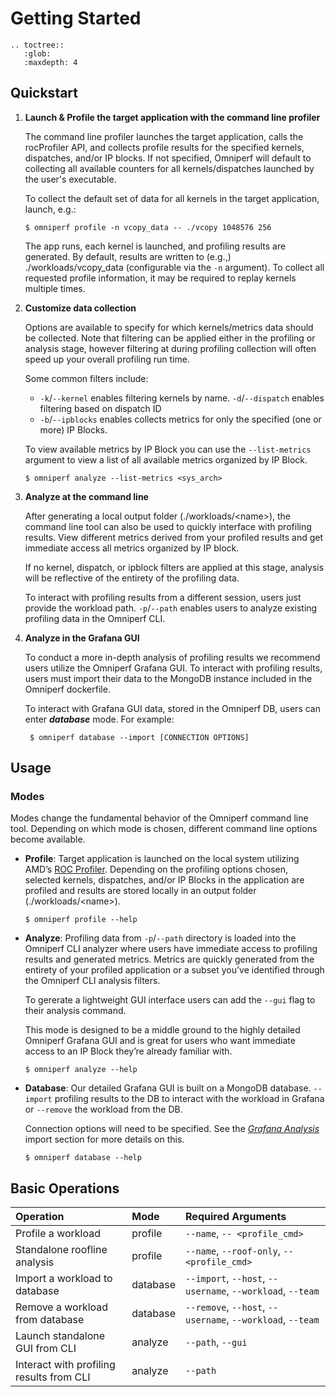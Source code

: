 # Getting Started

```eval_rst
.. toctree::
   :glob:
   :maxdepth: 4
```

## Quickstart

1. **Launch & Profile the target application with the command line profiler**

    The command line profiler launches the target application, calls the rocProfiler API, and collects profile results for the specified kernels, dispatches, and/or IP blocks.  If not specified, Omniperf will default to collecting all available counters for all kernels/dispatches launched by the user's executable.

    To collect the default set of data for all kernels in the target application, launch, e.g.:
    ```shell
    $ omniperf profile -n vcopy_data -- ./vcopy 1048576 256
    ```
    The app runs, each kernel is launched, and profiling results are generated. By default, results are written to (e.g.,) ./workloads/vcopy_data (configurable via the `-n` argument). To collect all requested profile information, it may be required to replay kernels multiple times.

2. **Customize data collection**

    Options are available to specify for which kernels/metrics data should be collected.
    Note that filtering can be applied either in the profiling or analysis stage, however filtering at during profiling collection will often speed up your overall profiling run time.

    Some common filters include:

    - `-k`/`--kernel` enables filtering kernels by name. `-d`/`--dispatch` enables filtering based on dispatch ID
    - `-b`/`--ipblocks` enables collects metrics for only the specified (one or more) IP Blocks.

    To view available metrics by IP Block you can use the `--list-metrics` argument to view a list of all available metrics organized by IP Block.
    ```shell
    $ omniperf analyze --list-metrics <sys_arch>
    ```

3. **Analyze at the command line**

   After generating a local output folder (./workloads/\<name>), the command line tool can also be used to quickly interface with profiling results. View different metrics derived from your profiled results and get immediate access all metrics organized by IP block.

   If no kernel, dispatch, or ipblock filters are applied at this stage, analysis will be reflective of the entirety of the profiling data.

   To interact with profiling results from a different session, users just provide the workload path.  `-p`/`--path` enables users to analyze existing profiling data in the Omniperf CLI.

4. **Analyze in the Grafana GUI**

   To conduct a more in-depth analysis of profiling results we recommend users utilize the Omniperf Grafana GUI. To interact with profiling results, users must import their data to the MongoDB instance included in the Omniperf dockerfile.

    To interact with Grafana GUI data, stored in the Omniperf DB, users can enter ***database*** mode. For example:
   ```shell
    $ omniperf database --import [CONNECTION OPTIONS]
   ```

## Usage

### Modes
Modes change the fundamental behavior of the Omniperf command line tool. Depending on which mode is chosen, different command line options become available.

- **Profile**: Target application is launched on the local system utilizing AMD’s [ROC Profiler](https://github.com/ROCm-Developer-Tools/rocprofiler). Depending on the profiling options chosen, selected kernels, dispatches, and/or IP Blocks in the application are profiled and results are stored locally in an output folder (./workloads/\<name>).

    ```shell
    $ omniperf profile --help
    ```

- **Analyze**: Profiling data from `-p`/`--path` directory is loaded into the Omniperf CLI analyzer where users have immediate access to profiling results and generated metrics. Metrics are quickly generated from the entirety of your profiled application or a subset you’ve identified through the Omniperf CLI analysis filters.

    To gererate a lightweight GUI interface users can add the `--gui` flag to their analysis command.

    This mode is designed to be a middle ground to the highly detailed Omniperf Grafana GUI and is great for users who want immediate access to an IP Block they’re already familiar with.

    ```shell
    $ omniperf analyze --help
    ```

- **Database**: Our detailed Grafana GUI is built on a MongoDB database. `--import` profiling results to the DB to interact with the workload in Grafana or `--remove` the workload from the DB.

    Connection options will need to be specified. See the [*Grafana
    Analysis*](https://rocm.github.io/omniperf/analysis.html#grafana-gui-import) import section
    for more details on this.

    ```shell
    $ omniperf database --help
    ```

## Basic Operations

Operation | Mode | Required Arguments
:--|:--|:--
Profile a workload | profile | `--name`, `-- <profile_cmd>`
Standalone roofline analysis | profile | `--name`, `--roof-only`, `-- <profile_cmd>`
Import a workload to database | database | `--import`, `--host`, `--username`, `--workload`, `--team`
Remove a workload from database | database | `--remove`, `--host`, `--username`, `--workload`, `--team`
Launch standalone GUI from CLI | analyze | `--path`, `--gui`
Interact with profiling results from CLI | analyze | `--path`
